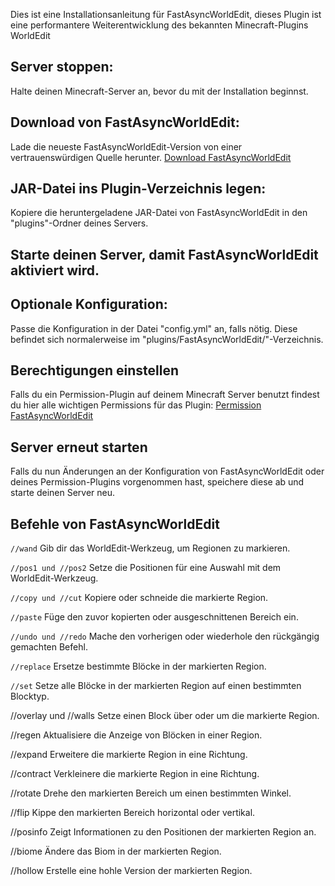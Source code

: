 Dies ist eine Installationsanleitung für FastAsyncWorldEdit, dieses Plugin ist eine performantere Weiterentwicklung des bekannten Minecraft-Plugins WorldEdit


## Server stoppen:

Halte deinen Minecraft-Server an, bevor du mit der Installation beginnst.



## Download von FastAsyncWorldEdit:

Lade die neueste FastAsyncWorldEdit-Version von einer vertrauenswürdigen Quelle herunter.
[Download FastAsyncWorldEdit](https://www.spigotmc.org/resources/fastasyncworldedit.13932/)


## JAR-Datei ins Plugin-Verzeichnis legen:

Kopiere die heruntergeladene JAR-Datei von FastAsyncWorldEdit in den "plugins"-Ordner deines Servers.


## Starte deinen Server, damit FastAsyncWorldEdit aktiviert wird.

## Optionale Konfiguration:


 Passe die Konfiguration in der Datei "config.yml" an, falls nötig. Diese befindet sich normalerweise im "plugins/FastAsyncWorldEdit/"-Verzeichnis.

## Berechtigungen einstellen 

Falls du ein Permission-Plugin auf deinem Minecraft Server benutzt findest du hier alle wichtigen Permissions für das Plugin:
[Permission FastAsyncWorldEdit](https://intellectualsites.gitbook.io/fastasyncworldedit/command-utilities/permissions)


## Server erneut starten

Falls du nun Änderungen an der Konfiguration von FastAsyncWorldEdit oder deines Permission-Plugins vorgenommen hast, 
speichere diese ab und starte deinen Server neu.


## Befehle von FastAsyncWorldEdit

`//wand`
Gib dir das WorldEdit-Werkzeug, um Regionen zu markieren.

`//pos1 und //pos2`
Setze die Positionen für eine Auswahl mit dem WorldEdit-Werkzeug.

`//copy und //cut`
Kopiere oder schneide die markierte Region.

`//paste`
Füge den zuvor kopierten oder ausgeschnittenen Bereich ein.

`//undo und //redo`
Mache den vorherigen oder wiederhole den rückgängig gemachten Befehl.

`//replace`
Ersetze bestimmte Blöcke in der markierten Region.

`//set`
Setze alle Blöcke in der markierten Region auf einen bestimmten Blocktyp.

//overlay und //walls
Setze einen Block über oder um die markierte Region.

//regen
Aktualisiere die Anzeige von Blöcken in einer Region.

//expand
Erweitere die markierte Region in eine Richtung.

//contract
Verkleinere die markierte Region in eine Richtung.

//rotate
Drehe den markierten Bereich um einen bestimmten Winkel.

//flip
Kippe den markierten Bereich horizontal oder vertikal.

//posinfo
Zeigt Informationen zu den Positionen der markierten Region an.

//biome
Ändere das Biom in der markierten Region.

//hollow
Erstelle eine hohle Version der markierten Region.
